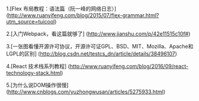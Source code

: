 1.[Flex 布局教程：语法篇（阮一峰的网络日志）]
(http://www.ruanyifeng.com/blog/2015/07/flex-grammar.html?utm_source=tuicool)

2.[入门Webpack，看这篇就够了]
(http://www.jianshu.com/p/42e11515c10f#)

3.[一张图看懂开源许可协议，开源许可证GPL、BSD、MIT、Mozilla、Apache和LGPL的区别]
(http://blog.csdn.net/testcs_dn/article/details/38496107)

4.[React 技术栈系列教程]
(http://www.ruanyifeng.com/blog/2016/09/react-technology-stack.html)

5.[为什么说DOM操作很慢]
(http://www.cnblogs.com/yuzhongwusan/articles/5275933.html)

